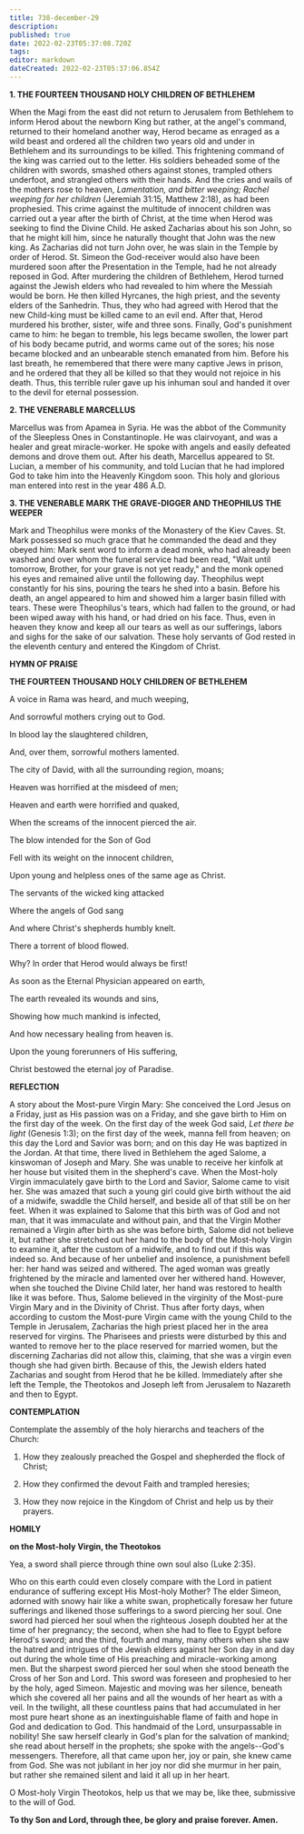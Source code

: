 ```yaml
---
title: 738-december-29
description: 
published: true
date: 2022-02-23T05:37:08.720Z
tags: 
editor: markdown
dateCreated: 2022-02-23T05:37:06.854Z
---
```



**1. THE FOURTEEN THOUSAND HOLY CHILDREN OF BETHLEHEM**

When the Magi from the east did not return to Jerusalem from Bethlehem to inform Herod about the newborn King but rather, at the angel's command, returned to their homeland another way, Herod became as enraged as a wild beast and ordered all the children two years old and under in Bethlehem and its surroundings to be killed. This frightening command of the king was carried out to the letter. His soldiers beheaded some of the children with swords, smashed others against stones, trampled others underfoot, and strangled others with their hands. And the cries and wails of the mothers rose to heaven, *Lamentation, and bitter weeping; Rachel weeping for her children* (Jeremiah 31:15, Matthew 2:18), as had been prophesied. This crime against the multitude of innocent children was carried out a year after the birth of Christ, at the time when Herod was seeking to find the Divine Child. He asked Zacharias about his son John, so that he might kill him, since he naturally thought that John was the new king. As Zacharias did not turn John over, he was slain in the Temple by order of Herod. St. Simeon the God-receiver would also have been murdered soon after the Presentation in the Temple, had he not already reposed in God. After murdering the children of Bethlehem, Herod turned against the Jewish elders who had revealed to him where the Messiah would be born. He then killed Hyrcanes, the high priest, and the seventy elders of the Sanhedrin. Thus, they who had agreed with Herod that the new Child-king must be killed came to an evil end. After that, Herod murdered his brother, sister, wife and three sons. Finally, God's punishment came to him: he began to tremble, his legs became swollen, the lower part of his body became putrid, and worms came out of the sores; his nose became blocked and an unbearable stench emanated from him. Before his last breath, he remembered that there were many captive Jews in prison, and he ordered that they all be killed so that they would not rejoice in his death. Thus, this terrible ruler gave up his inhuman soul and handed it over to the devil for eternal possession. 

**2. THE VENERABLE MARCELLUS**

Marcellus was from Apamea in Syria. He was the abbot of the Community of the Sleepless Ones in Constantinople. He was clairvoyant, and was a healer and great miracle-worker. He spoke with angels and easily defeated demons and drove them out. After his death, Marcellus appeared to St. Lucian, a member of his community, and told Lucian that he had implored God to take him into the Heavenly Kingdom soon. This holy and glorious man entered into rest in the year 486 A.D.

**3. THE VENERABLE MARK THE GRAVE-DIGGER AND THEOPHILUS THE WEEPER**

Mark and Theophilus were monks of the Monastery of the Kiev Caves. St. Mark possessed so much grace that he commanded the dead and they obeyed him: Mark sent word to inform a dead monk, who had already been washed and over whom the funeral service had been read, "Wait until tomorrow, Brother, for your grave is not yet ready," and the monk opened his eyes and remained alive until the following day. Theophilus wept constantly for his sins, pouring the tears he shed into a basin. Before his death, an angel appeared to him and showed him a larger basin filled with tears. These were Theophilus's tears, which had fallen to the ground, or had been wiped away with his hand, or had dried on his face. Thus, even in heaven they know and keep all our tears as well as our sufferings, labors and sighs for the sake of our salvation. These holy servants of God rested in the eleventh century and entered the Kingdom of Christ.



**HYMN OF PRAISE**

**THE FOURTEEN THOUSAND HOLY CHILDREN OF BETHLEHEM**

A voice in Rama was heard, and much weeping,

And sorrowful mothers crying out to God.

In blood lay the slaughtered children,

And, over them, sorrowful mothers lamented.

The city of David, with all the surrounding region, moans;

Heaven was horrified at the misdeed of men;

Heaven and earth were horrified and quaked,

When the screams of the innocent pierced the air.

The blow intended for the Son of God

Fell with its weight on the innocent children,

Upon young and helpless ones of the same age as Christ.

The servants of the wicked king attacked

Where the angels of God sang

And where Christ's shepherds humbly knelt.

There a torrent of blood flowed.

Why? In order that Herod would always be first!

As soon as the Eternal Physician appeared on earth,

The earth revealed its wounds and sins,

Showing how much mankind is infected,

And how necessary healing from heaven is.

Upon the young forerunners of His suffering,

Christ bestowed the eternal joy of Paradise.



**REFLECTION**

A story about the Most-pure Virgin Mary: She conceived the Lord Jesus on a Friday, just as His passion was on a Friday, and she gave birth to Him on the first day of the week. On the first day of the week God said, *Let there be light* (Genesis 1:3); on the first day of the week, manna fell from heaven; on this day the Lord and Savior was born; and on this day He was baptized in the Jordan. At that time, there lived in Bethlehem the aged Salome, a kinswoman of Joseph and Mary. She was unable to receive her kinfolk at her house but visited them in the shepherd's cave. When the Most-holy Virgin immaculately gave birth to the Lord and Savior, Salome came to visit her. She was amazed that such a young girl could give birth without the aid of a midwife, swaddle the Child herself, and beside all of that still be on her feet. When it was explained to Salome that this birth was of God and not man, that it was immaculate and without pain, and that the Virgin Mother remained a Virgin after birth as she was before birth, Salome did not believe it, but rather she stretched out her hand to the body of the Most-holy Virgin to examine it, after the custom of a midwife, and to find out if this was indeed so. And because of her unbelief and insolence, a punishment befell her: her hand was seized and withered. The aged woman was greatly frightened by the miracle and lamented over her withered hand. However, when she touched the Divine Child later, her hand was restored to health like it was before. Thus, Salome believed in the virginity of the Most-pure Virgin Mary and in the Divinity of Christ. Thus after forty days, when according to custom the Most-pure Virgin came with the young Child to the Temple in Jerusalem, Zacharias the high priest placed her in the area reserved for virgins. The Pharisees and priests were disturbed by this and wanted to remove her to the place reserved for married women, but the discerning Zacharias did not allow this, claiming, that she was a virgin even though she had given birth. Because of this, the Jewish elders hated Zacharias and sought from Herod that he be killed. Immediately after she left the Temple, the Theotokos and Joseph left from Jerusalem to Nazareth and then to Egypt.



**CONTEMPLATION**

Contemplate the assembly of the holy hierarchs and teachers of the Church:

1.  How they zealously preached the Gospel and shepherded the flock of Christ;

1.  How they confirmed the devout Faith and trampled heresies;

1.  How they now rejoice in the Kingdom of Christ and help us by their prayers.



**HOMILY**

**on the Most-holy Virgin, the Theotokos**

Yea, a sword shall pierce through thine own soul also (Luke 2:35).

Who on this earth could even closely compare with the Lord in patient endurance of suffering except His Most-holy Mother? The elder Simeon, adorned with snowy hair like a white swan, prophetically foresaw her future sufferings and likened those sufferings to a sword piercing her soul. One sword had pierced her soul when the righteous Joseph doubted her at the time of her pregnancy; the second, when she had to flee to Egypt before Herod's sword; and the third, fourth and many, many others when she saw the hatred and intrigues of the Jewish elders against her Son day in and day out during the whole time of His preaching and miracle-working among men. But the sharpest sword pierced her soul when she stood beneath the Cross of her Son and Lord. This sword was foreseen and prophesied to her by the holy, aged Simeon. Majestic and moving was her silence, beneath which she covered all her pains and all the wounds of her heart as with a veil. In the twilight, all these countless pains that had accumulated in her most pure heart shone as an inextinguishable flame of faith and hope in God and dedication to God. This handmaid of the Lord, unsurpassable in nobility! She saw herself clearly in God's plan for the salvation of mankind; she read about herself in the prophets; she spoke with the angels--God's messengers. Therefore, all that came upon her, joy or pain, she knew came from God. She was not jubilant in her joy nor did she murmur in her pain, but rather she remained silent and laid it all up in her heart. 

O Most-holy Virgin Theotokos, help us that we may be, like thee, submissive to the will of God.

**To thy Son and Lord, through thee, be glory and praise forever. Amen.**
